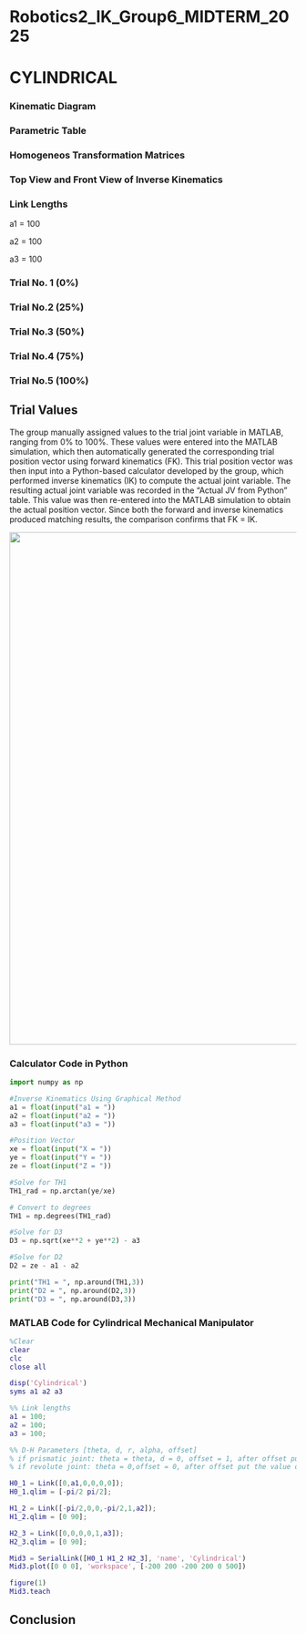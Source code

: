 # Robotics2_IK_Group6_MIDTERM_2025

# CYLINDRICAL

### Kinematic Diagram

### Parametric Table

### Homogeneos Transformation Matrices

### Top View and Front View of Inverse Kinematics

### Link Lengths
a1 = 100

a2 = 100

a3 = 100

### Trial No. 1 (0%)

### Trial No.2 (25%)

### Trial No.3 (50%)

### Trial No.4 (75%)

### Trial No.5 (100%)

## Trial Values
The group manually assigned values to the trial joint variable in MATLAB, ranging from 0% to 100%. These values were entered into the MATLAB simulation, which then automatically generated the corresponding trial position vector using forward kinematics (FK). This trial position vector was then input into a Python-based calculator developed by the group, which performed inverse kinematics (IK) to compute the actual joint variable. The resulting actual joint variable was recorded in the “Actual JV from Python” table. This value was then re-entered into the MATLAB simulation to obtain the actual position vector. Since both the forward and inverse kinematics produced matching results, the comparison confirms that FK = IK.

<p align="center">
<img src="https://github.com/user-attachments/assets/c8251607-d81b-44be-a397-5e77f4cd15c6" width=700 height=900>

### Calculator Code in Python
```Python
import numpy as np

#Inverse Kinematics Using Graphical Method
a1 = float(input("a1 = "))
a2 = float(input("a2 = "))
a3 = float(input("a3 = "))

#Position Vector
xe = float(input("X = "))
ye = float(input("Y = "))
ze = float(input("Z = "))

#Solve for TH1
TH1_rad = np.arctan(ye/xe)

# Convert to degrees
TH1 = np.degrees(TH1_rad)

#Solve for D3
D3 = np.sqrt(xe**2 + ye**2) - a3 

#Solve for D2
D2 = ze - a1 - a2

print("TH1 = ", np.around(TH1,3))
print("D2 = ", np.around(D2,3))
print("D3 = ", np.around(D3,3))
```

### MATLAB Code for Cylindrical Mechanical Manipulator
```matlab
%Clear
clear
clc
close all

disp('Cylindrical')
syms a1 a2 a3

%% Link lengths
a1 = 100;
a2 = 100;
a3 = 100;

%% D-H Parameters [theta, d, r, alpha, offset]  
% if prismatic joint: theta = theta, d = 0, offset = 1, after offset put the value of d
% if revolute joint: theta = 0,offset = 0, after offset put the value of theta

H0_1 = Link([0,a1,0,0,0,0]);
H0_1.qlim = [-pi/2 pi/2];

H1_2 = Link([-pi/2,0,0,-pi/2,1,a2]);
H1_2.qlim = [0 90];

H2_3 = Link([0,0,0,0,1,a3]);
H2_3.qlim = [0 90];

Mid3 = SerialLink([H0_1 H1_2 H2_3], 'name', 'Cylindrical')
Mid3.plot([0 0 0], 'workspace', [-200 200 -200 200 0 500])

figure(1)
Mid3.teach
```

## Conclusion
